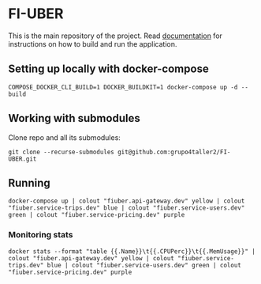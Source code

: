 # FI-UBER

This is the main repository of the project. Read [documentation](https://fiuber-docs.readthedocs.io/en/latest/) for instructions on how to build and run the application. 

## Setting up locally with docker-compose

```shell
COMPOSE_DOCKER_CLI_BUILD=1 DOCKER_BUILDKIT=1 docker-compose up -d --build
```

## Working with submodules

Clone repo and all its submodules:

```shell
git clone --recurse-submodules git@github.com:grupo4taller2/FI-UBER.git
```

## Running 


```shell
docker-compose up | colout "fiuber.api-gateway.dev" yellow | colout "fiuber.service-trips.dev" blue | colout "fiuber.service-users.dev" green | colout "fiuber.service-pricing.dev" purple
```

### Monitoring stats

```shell
docker stats --format "table {{.Name}}\t{{.CPUPerc}}\t{{.MemUsage}}" | colout "fiuber.api-gateway.dev" yellow | colout "fiuber.service-trips.dev" blue | colout "fiuber.service-users.dev" green | colout "fiuber.service-pricing.dev" purple
```
